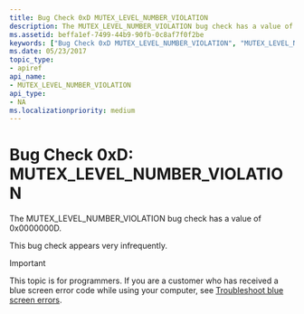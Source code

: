 ```yaml
---
title: Bug Check 0xD MUTEX_LEVEL_NUMBER_VIOLATION
description: The MUTEX_LEVEL_NUMBER_VIOLATION bug check has a value of 0x0000000D.This bug check appears very infrequently.
ms.assetid: beffa1ef-7499-44b9-90fb-0c8af7f0f2be
keywords: ["Bug Check 0xD MUTEX_LEVEL_NUMBER_VIOLATION", "MUTEX_LEVEL_NUMBER_VIOLATION"]
ms.date: 05/23/2017
topic_type:
- apiref
api_name:
- MUTEX_LEVEL_NUMBER_VIOLATION
api_type:
- NA
ms.localizationpriority: medium
---
```


# Bug Check 0xD: MUTEX\_LEVEL\_NUMBER\_VIOLATION


The MUTEX\_LEVEL\_NUMBER\_VIOLATION bug check has a value of 0x0000000D.

This bug check appears very infrequently.

> [!IMPORTANT]
> This topic is for programmers. If you are a customer who has received a blue screen error code while using your computer, see [Troubleshoot blue screen errors](https://www.windows.com/stopcode).


 

 




